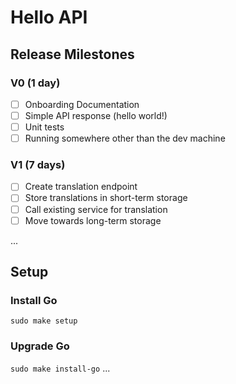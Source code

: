# Hello API

## Release Milestones

### V0 (1 day)
- [ ] Onboarding Documentation
- [ ] Simple API response (hello world!)
- [ ] Unit tests
- [ ] Running somewhere other than the dev machine

### V1 (7 days)
- [ ] Create translation endpoint
- [ ] Store translations in short-term storage
- [ ] Call existing service for translation
- [ ] Move towards long-term storage

...
## Setup

### Install Go
`sudo make setup`

### Upgrade Go
`sudo make install-go`
...